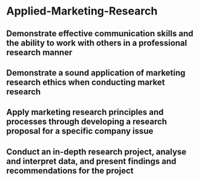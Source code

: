 # Applied-Marketing-Research
## Demonstrate effective communication skills and the ability to work with others in a professional research manner
## Demonstrate a sound application of marketing research ethics when conducting market research
## Apply marketing research principles and processes through developing a research proposal for a specific company issue
## Conduct an in-depth research project, analyse and interpret data, and present findings and recommendations for the project
